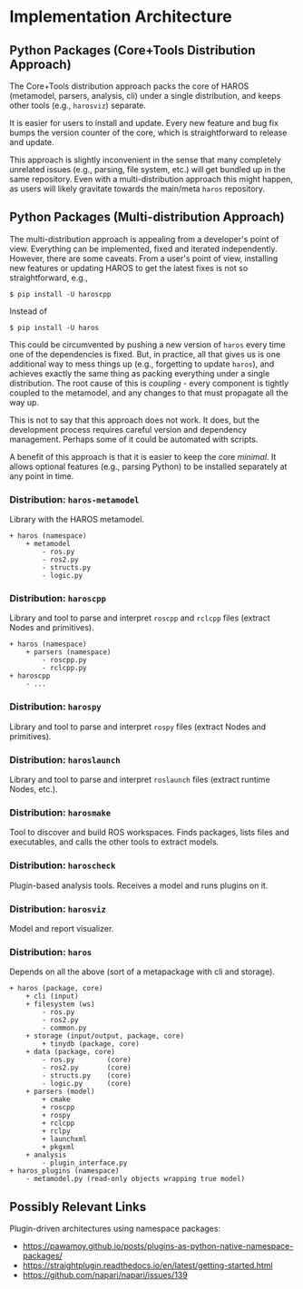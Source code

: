 # Implementation Architecture

## Python Packages (Core+Tools Distribution Approach)

The Core+Tools distribution approach packs the core of HAROS (metamodel, parsers, analysis, cli) under a single distribution, and keeps other tools (e.g., `harosviz`) separate.

It is easier for users to install and update.
Every new feature and bug fix bumps the version counter of the core, which is straightforward to release and update.

This approach is slightly inconvenient in the sense that many completely unrelated issues (e.g., parsing, file system, etc.) will get bundled up in the same repository.
Even with a multi-distribution approach this might happen, as users will likely gravitate towards the main/meta `haros` repository.

## Python Packages (Multi-distribution Approach)

The multi-distribution approach is appealing from a developer's point of view.
Everything can be implemented, fixed and iterated independently.
However, there are some caveats.
From a user's point of view, installing new features or updating HAROS to get the latest fixes is not so straightforward, e.g.,

```
$ pip install -U haroscpp
```

Instead of

```
$ pip install -U haros
```

This could be circumvented by pushing a new version of `haros` every time one of the dependencies is fixed.
But, in practice, all that gives us is one additional way to mess things up (e.g., forgetting to update `haros`), and achieves exactly the same thing as packing everything under a single distribution.
The root cause of this is *coupling* - every component is tightly coupled to the metamodel, and any changes to that must propagate all the way up.

This is not to say that this approach does not work.
It does, but the development process requires careful version and dependency management.
Perhaps some of it could be automated with scripts.

A benefit of this approach is that it is easier to keep the core *minimal*.
It allows optional features (e.g., parsing Python) to be installed separately at any point in time.

### Distribution: `haros-metamodel`

Library with the HAROS metamodel.

```
+ haros (namespace)
    + metamodel
        - ros.py
        - ros2.py
        - structs.py
        - logic.py
```

### Distribution: `haroscpp`

Library and tool to parse and interpret `roscpp` and `rclcpp` files (extract Nodes and primitives).

```
+ haros (namespace)
    + parsers (namespace)
        - roscpp.py
        - rclcpp.py
+ haroscpp
    - ...
```

### Distribution: `harospy`

Library and tool to parse and interpret `rospy` files (extract Nodes and primitives).

### Distribution: `haroslaunch`

Library and tool to parse and interpret `roslaunch` files (extract runtime Nodes, etc.).

### Distribution: `harosmake`

Tool to discover and build ROS workspaces.
Finds packages, lists files and executables, and calls the other tools to extract models.

### Distribution: `haroscheck`

Plugin-based analysis tools. Receives a model and runs plugins on it.

### Distribution: `harosviz`

Model and report visualizer.

### Distribution: `haros`

Depends on all the above (sort of a metapackage with cli and storage).

```
+ haros (package, core)
    + cli (input)
    + filesystem (ws)
        - ros.py
        - ros2.py
        - common.py
    + storage (input/output, package, core)
        + tinydb (package, core)
    + data (package, core)
        - ros.py        (core)
        - ros2.py       (core)
        - structs.py    (core)
        - logic.py      (core)
    + parsers (model)
        + cmake
        + roscpp
        + rospy
        + rclcpp
        + rclpy
        + launchxml
        + pkgxml
    + analysis
        - plugin_interface.py
+ haros_plugins (namespace)
    - metamodel.py (read-only objects wrapping true model)
```

## Possibly Relevant Links

Plugin-driven architectures using namespace packages:

- https://pawamoy.github.io/posts/plugins-as-python-native-namespace-packages/
- https://straightplugin.readthedocs.io/en/latest/getting-started.html
- https://github.com/napari/napari/issues/139
